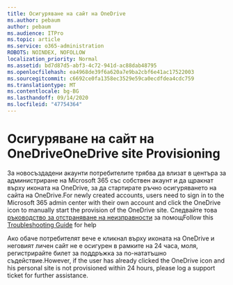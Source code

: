 ```yaml
---
title: Осигуряване на сайт на OneDrive
ms.author: pebaum
author: pebaum
ms.audience: ITPro
ms.topic: article
ms.service: o365-administration
ROBOTS: NOINDEX, NOFOLLOW
localization_priority: Normal
ms.assetid: bd7d87d5-abf3-4c72-941d-ac88dab48795
ms.openlocfilehash: ea4968de39f6a620a7e9ba2cbf6e41ac17522003
ms.sourcegitcommit: c6692ce0fa1358ec3529e59ca0ecdfdea4cdc759
ms.translationtype: MT
ms.contentlocale: bg-BG
ms.lasthandoff: 09/14/2020
ms.locfileid: "47754364"
---
```

# <a name="onedrive-site-provisioning"></a><span data-ttu-id="10490-102">Осигуряване на сайт на OneDrive</span><span class="sxs-lookup"><span data-stu-id="10490-102">OneDrive site Provisioning</span></span>

<span data-ttu-id="10490-103">За новосъздадени акаунти потребителите трябва да влизат в центъра за администриране на Microsoft 365 със собствен акаунт и да щракнат върху иконата на OneDrive, за да стартирате ръчно осигуряването на сайта на OneDrive.</span><span class="sxs-lookup"><span data-stu-id="10490-103">For newly created accounts, users need to sign in to the Microsoft 365 admin center with their own account and click the OneDrive icon to manually start the provision of the OneDrive site.</span></span>
<span data-ttu-id="10490-104">Следвайте това [ръководство за отстраняване на неизправности](https://docs.microsoft.com/sharepoint/support/sites/troubleshooting-guide-for-sites-stopped-at-provisioning) за помощ</span><span class="sxs-lookup"><span data-stu-id="10490-104">Follow this [Troubleshooting Guide](https://docs.microsoft.com/sharepoint/support/sites/troubleshooting-guide-for-sites-stopped-at-provisioning) for help</span></span>

<span data-ttu-id="10490-105">Ако обаче потребителят вече е кликнал върху иконата на OneDrive и неговият личен сайт не е осигурен в рамките на 24 часа, моля, регистрирайте билет за поддръжка за по-нататъшно съдействие.</span><span class="sxs-lookup"><span data-stu-id="10490-105">However, if the user has already clicked the OneDrive icon and his personal site is not provisioned within 24 hours, please log a support ticket for further assistance.</span></span>

